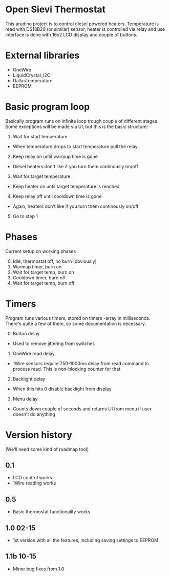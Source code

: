 # Open Sievi Thermostat

This arudino project is to control diesel powered
heaters. Temperature is read with DS18B20 (or similar) sensor, 
heater is controlled via relay and use interface is done
with 16x2 LCD display and couple of buttons.

# External libraries

- OneWire
- LiquidCrystal_I2C
- DallasTemperature
- EEPROM

# Basic program loop

Basically program runs on infinite loop trough couple of
different stages. Some exceptions will be made via UI, but
this is the basic structure:

1. Wait for start temperature
  - When temperature drops to start temperature pull the relay
2. Keep relay on until warmup time is gone
  - Diesel heaters don't like if you turn them continously on/off
3. Wait for target temperature
  - Keep heater on until target temperature is reached
4. Keep relay off until cooldown time is gone
  - Again, heaters don't like if you turn them continously on/off
5. Go to step 1

# Phases

Current setup on working phases

0. Idle, thermostat off, no burn (obviously)
1. Warmup timer, burn on
2. Wait for target temp, burn on
3. Cooldown timer, burn off
4. Wait for target temp, burn off

# Timers

Program runs various timers, stored on timers -array in milliseconds.
There's quite a few of them, so some documentation is necessary.

0. Button delay
  - Used to remove jittering from switches
1. OneWire read delay
  - 1Wire sensors require 750-1000ms delay from read command to process
    read. This is non-blocking counter for that
2. Backlight delay
  - When this hits 0 disable backlight from display
3. Menu delay
  - Counts down couple of seconds and returns UI from menu if user doesn't
    do anything
   

# Version history

(We'll need some kind of roadmap tool)

## 0.1

- LCD control works
- 1Wire reading works

## 0.5

- Basic thermostat functionality works

## 1.0 02-15

- 1st version with all the features, including saving settings to EEPROM

## 1.1b 10-15

- Minor bug fixes from 1.0

